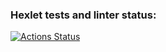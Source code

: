 ### Hexlet tests and linter status:
[![Actions Status](https://github.com/AlexAven/frontend-project-46/actions/workflows/hexlet-check.yml/badge.svg)](https://github.com/AlexAven/frontend-project-46/actions)